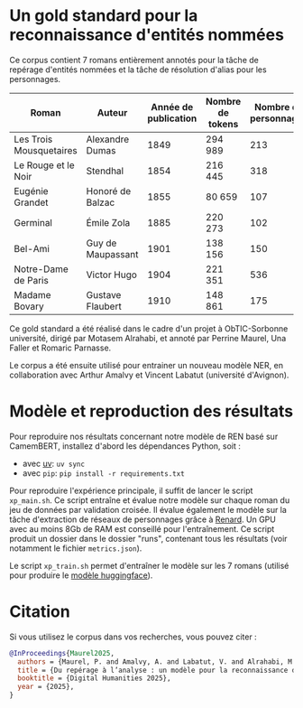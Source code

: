 # Un gold standard pour la reconnaissance d'entités nommées

Ce corpus contient 7 romans entièrement annotés pour la tâche de repérage d'entités nommées et la tâche de résolution d'alias pour les personnages.

| **Roman**               | **Auteur**        | **Année de publication** | **Nombre de tokens** | **Nombre de personnages** |
|-------------------------|-------------------|--------------------------|----------------------|---------------------------|
| Les Trois Mousquetaires | Alexandre Dumas   | 1849                     | 294 989              | 213                       |
| Le Rouge et le Noir     | Stendhal          | 1854                     | 216 445              | 318                       |
| Eugénie Grandet         | Honoré de Balzac  | 1855                     | 80 659               | 107                       |
| Germinal                | Émile Zola        | 1885                     | 220 273              | 102                       |
| Bel-Ami                 | Guy de Maupassant | 1901                     | 138 156              | 150                       |
| Notre-Dame de Paris     | Victor Hugo       | 1904                     | 221 351              | 536                       |
| Madame Bovary           | Gustave Flaubert  | 1910                     | 148 861              | 175                       |


Ce gold standard a été réalisé dans le cadre d'un projet à ObTIC-Sorbonne université, dirigé par Motasem Alrahabi, et annoté par Perrine Maurel, Una Faller et Romaric Parnasse.

Le corpus a été ensuite utilisé pour entrainer un nouveau modèle NER, en collaboration avec Arthur Amalvy et Vincent Labatut (université d'Avignon).



# Modèle et reproduction des résultats

Pour reproduire nos résultats concernant notre modèle de REN basé sur CamemBERT, installez d'abord les dépendances Python, soit :

- avec [uv](https://github.com/astral-sh/uv): `uv sync`
- avec `pip`: `pip install -r requirements.txt`

Pour reproduire l'expérience principale, il suffit de lancer le script `xp_main.sh`. Ce script entraîne et évalue notre modèle sur chaque roman du jeu de données par validation croisée. Il évalue également le modèle sur la tâche d'extraction de réseaux de personnages grâce à [Renard](https://github.com/CompNet/Renard). Un GPU avec au moins 8Gb de RAM est conseillé pour l'entraînement. Ce script produit un dossier dans le dossier "runs", contenant tous les résultats (voir notamment le fichier `metrics.json`).

Le script `xp_train.sh` permet d'entraîner le modèle sur les 7 romans (utilisé pour produire le [modèle huggingface](https://huggingface.co/compnet-renard/camembert-base-literary-NER-v2)).



# Citation

Si vous utilisez le corpus dans vos recherches, vous pouvez citer :

```bibtex
@InProceedings{Maurel2025,
  authors = {Maurel, P. and Amalvy, A. and Labatut, V. and Alrahabi, M.},
  title = {Du repérage à l’analyse : un modèle pour la reconnaissance d’entités nommées dans les textes littéraires en français},
  booktitle = {Digital Humanities 2025},
  year = {2025},
}
```
